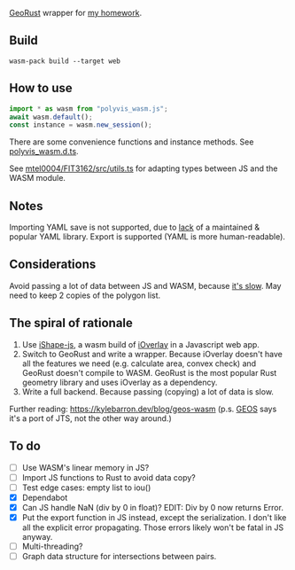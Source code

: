[GeoRust](https://github.com/georust/geo) wrapper for [my homework](https://github.com/mtel0004/FIT3162).

## Build
`wasm-pack build --target web`

## How to use
```Javascript
import * as wasm from "polyvis_wasm.js";
await wasm.default();
const instance = wasm.new_session();
```
There are some convenience functions and instance methods. See [polyvis_wasm.d.ts](https://github.com/Klaaktu/polyvis-wasm/blob/pkg/polyvis_wasm.d.ts).

See [mtel0004/FIT3162/src/utils.ts](https://github.com/mtel0004/FIT3162/blob/main/src/utils.ts) for adapting types between JS and the WASM module.

## Notes
Importing YAML save is not supported, due to [lack](https://github.com/acatton/serde-yaml-ng?tab=readme-ov-file#update-july-2025) of a maintained & popular YAML library. Export is supported (YAML is more human-readable).

## Considerations
Avoid passing a lot of data between JS and WASM, because [it's slow](https://rustwasm.github.io/docs/book/game-of-life/implementing.html#interfacing-rust-and-javascript). May need to keep 2 copies of the polygon list.

## The spiral of rationale
1. Use [iShape-js](https://github.com/iShape-Rust/iShape-js), a wasm build of [iOverlay](https://github.com/iShape-Rust/iOverlay) in a Javascript web app.
2. Switch to GeoRust and write a wrapper. Because iOverlay doesn't have all the features we need (e.g. calculate area, convex check) and GeoRust doesn't compile to WASM. GeoRust is the most popular Rust geometry library and uses iOverlay as a dependency.
3. Write a full backend. Because passing (copying) a lot of data is slow.

Further reading: https://kylebarron.dev/blog/geos-wasm (p.s. [GEOS](https://libgeos.org/) says it's a port of JTS, not the other way around.)

## To do
- [ ] Use WASM's linear memory in JS?
- [ ] Import JS functions to Rust to avoid data copy?
- [ ] Test edge cases: empty list to iou()
- [x] Dependabot
- [x] Can JS handle NaN (div by 0 in float)? EDIT: Div by 0 now returns Error.
- [x] Put the export function in JS instead, except the serialization. I don't like all the explicit error propagating. Those errors likely won't be fatal in JS anyway.
- [ ] Multi-threading?
- [ ] Graph data structure for intersections between pairs.
